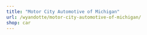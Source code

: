```yaml
---
title: "Motor City Automotive of Michigan"
url: /wyandotte/motor-city-automotive-of-michigan/
shop: car
---
```

